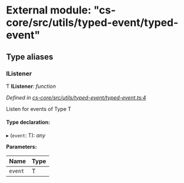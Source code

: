 # External module: "cs-core/src/utils/typed-event/typed-event"

## Type aliases

###  IListener

Ƭ **IListener**: *function*

*Defined in [cs-core/src/utils/typed-event/typed-event.ts:4](https://github.com/RichardHovenkamp/csnext/blob/c891e154/packages/cs-core/src/utils/typed-event/typed-event.ts#L4)*

Listen for events of Type T

#### Type declaration:

▸ (`event`: T): *any*

**Parameters:**

Name | Type |
------ | ------ |
`event` | T |
